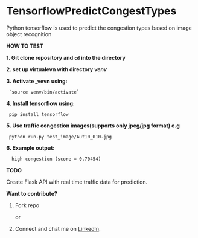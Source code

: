 # TensorflowPredictCongestTypes
Python tensorflow is used to predict the congestion types based on image object recognition

**HOW TO TEST**

**1. Git clone repository and `cd` into the directory**

**2.  set up virtualevn with directory _venv_** 

**3. Activate _vevn using:**

     `source venv/bin/activate`

**4. Install tensorflow using:**

     pip install tensorflow

**5. Use  traffic congestion images(supports only jpeg/jpg format) e.g**

     python run.py test_image/Aut10_010.jpg
     
**6. Example output:**

      high congestion (score = 0.70454)

**TODO**

Create Flask API with real time traffic data for prediction.

**Want to contribute?** 
1. Fork repo

     or

2. Connect and chat me on [LinkedIn](https://www.linkedin.com/in/taiwo-o-adetiloye-505a8023/).
